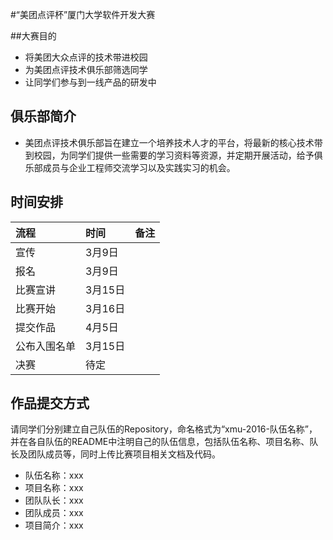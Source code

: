 #“美团点评杯”厦门大学软件开发大赛

##大赛目的
- 将美团大众点评的技术带进校园
- 为美团点评技术俱乐部筛选同学
- 让同学们参与到一线产品的研发中

## 俱乐部简介
- 美团点评技术俱乐部旨在建立一个培养技术人才的平台，将最新的核心技术带到校园，为同学们提供一些需要的学习资料等资源，并定期开展活动，给予俱乐部成员与企业工程师交流学习以及实践实习的机会。

## 时间安排
| 流程     |时间    | 备注   |
| :------- | :----  | :---:  |
| 宣传     |3月9日  |        |
| 报名     |3月9日  |        |
| 比赛宣讲 |3月15日 |        |
| 比赛开始 |3月16日 |        |
| 提交作品 |4月5日  |        |
| 公布入围名单 |3月15日 |        |
| 决赛     |待定    |        |

## 作品提交方式

请同学们分别建立自己队伍的Repository，命名格式为“xmu-2016-队伍名称”，并在各自队伍的README中注明自己的队伍信息，包括队伍名称、项目名称、队长及团队成员等，同时上传比赛项目相关文档及代码。

- 队伍名称：xxx
- 项目名称：xxx
- 团队队长：xxx
- 团队成员：xxx
- 项目简介：xxx
